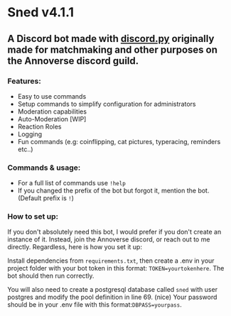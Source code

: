 # Sned v4.1.1

## A Discord bot made with [discord.py](https://github.com/Rapptz/discord.py)  originally made for matchmaking and other purposes on the Annoverse discord guild.

### Features:
 - Easy to use commands
 - Setup commands to simplify configuration for administrators
 - Moderation capabilities
 - Auto-Moderation [WIP]
 - Reaction Roles
 - Logging
 - Fun commands (e.g: coinflipping, cat pictures, typeracing, reminders etc..)

### Commands & usage:
 - For a full list of commands use `!help`
 - If you changed the prefix of the bot but forgot it, mention the bot. (Default prefix is `!`)

### How to set up:
If you don't absolutely need this bot, I would prefer if you don't create an instance of it. Instead, join the Annoverse discord, or reach out to me directly. Regardless, here is how you set it up:

Install dependencies from `requirements.txt`, then create a .env in your project folder with your bot token in this format: `TOKEN=yourtokenhere`. The bot should then run correctly.

You will also need to create a postgresql database called `sned` with user postgres and modify the pool definition in line 69. (nice) Your password should be in your .env file with this format:`DBPASS=yourpass`.
